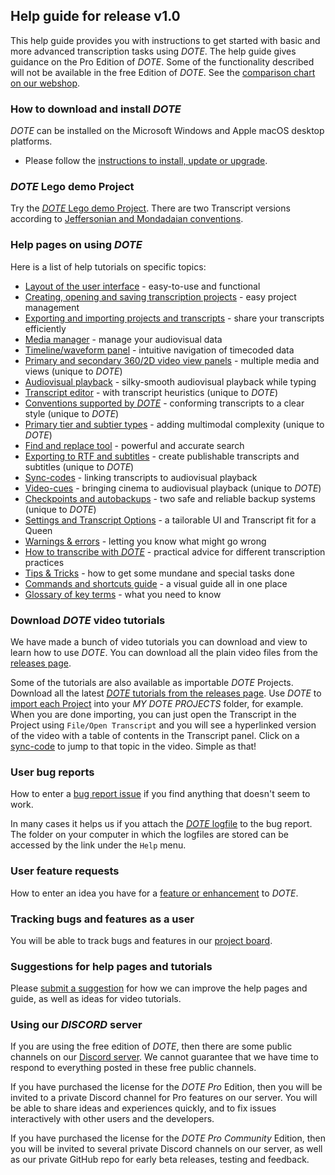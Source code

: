## Help guide for release v1.0

This help guide provides you with instructions to get started with basic and more advanced transcription tasks using _DOTE_.
The help guide gives guidance on the Pro Edition of _DOTE_.
Some of the functionality described will not be available in the free Edition of _DOTE_.
See the [comparison chart on our webshop](https://dote.sfx.aau.dk/license-compare#compare-detail).

### How to download and install _DOTE_

_DOTE_ can be installed on the Microsoft Windows and Apple macOS desktop platforms.

- Please follow the [instructions to install, update or upgrade](install.md).

### _DOTE_ Lego demo Project

Try the [_DOTE_ Lego demo Project](demo.md).
There are two Transcript versions according to [Jeffersonian and Mondadaian conventions](conventions.md).

### Help pages on using _DOTE_

Here is a list of help tutorials on specific topics:

- [Layout of the user interface](ui.md) - easy-to-use and functional
- [Creating, opening and saving transcription projects](projects.md) - easy project management
- [Exporting and importing projects and transcripts](import.md) - share your transcripts efficiently
- [Media manager](media.md) - manage your audiovisual data
- [Timeline/waveform panel](timeline.md) - intuitive navigation of timecoded data
- [Primary and secondary 360/2D video view panels](video.md) - multiple media and views (unique to _DOTE_)
- [Audiovisual playback](play.md) - silky-smooth audiovisual playback while typing
- [Transcript editor](transcript.md) - with transcript heuristics (unique to _DOTE_)
- [Conventions supported by _DOTE_](conventions.md) - conforming transcripts to a clear style (unique to _DOTE_)
- [Primary tier and subtier types](tiers.md) - adding multimodal complexity (unique to _DOTE_)
- [Find and replace tool](find.md) - powerful and accurate search
- [Exporting to RTF and subtitles](export.md) - create publishable transcripts and subtitles (unique to _DOTE_)
- [Sync-codes](sync-code.md) - linking transcripts to audiovisual playback
- [Video-cues](cues.md) - bringing cinema to audiovisual playback (unique to _DOTE_)
- [Checkpoints and autobackups](versioncontrol.md) - two safe and reliable backup systems (unique to _DOTE_)
- [Settings and Transcript Options](settings.md) - a tailorable UI and Transcript fit for a Queen
- [Warnings & errors](errors.md) - letting you know what might go wrong
- [How to transcribe with _DOTE_](howto.md) - practical advice for different transcription practices
- [Tips & Tricks](tips.md) - how to get some mundane and special tasks done
- [Commands and shortcuts guide](commands.md) - a visual guide all in one place
- [Glossary of key terms](glossary.md) - what you need to know

### Download _DOTE_ video tutorials <a id='tutorials'></a>

We have made a bunch of video tutorials you can download and view to learn how to use _DOTE_.
You can download all the plain video files from the [releases page](https://github.com/BigSoftVideo/DOTE/releases).

Some of the tutorials are also available as importable _DOTE_ Projects.
Download all the latest [_DOTE_ tutorials from the releases page](https://github.com/BigSoftVideo/DOTE/releases).
Use _DOTE_ to [import each Project](import.md) into your _MY DOTE PROJECTS_ folder, for example.
When you are done importing, you can just open the Transcript in the Project using `File/Open Transcript` and you will see a hyperlinked version of the video with a table of contents in the Transcript panel.
Click on a [sync-code](sync-code.md) to jump to that topic in the video.
Simple as that!

### User bug reports

How to enter a [bug report issue](https://github.com/BigSoftVideo/DOTE/issues/new/choose) if you find anything that doesn't seem to work.

In many cases it helps us if you attach the [_DOTE_ logfile](logfile.md) to the bug report.
The folder on your computer in which the logfiles are stored can be accessed by the link under the `Help` menu.

### User feature requests

How to enter an idea you have for a [feature or enhancement](https://github.com/BigSoftVideo/DOTE/issues/new/choose) to _DOTE_.

### Tracking bugs and features as a user

You will be able to track bugs and features in our [project board](https://github.com/BigSoftVideo/DOTE/projects/1).

### Suggestions for help pages and tutorials

Please [submit a suggestion](https://github.com/BigSoftVideo/DOTE/issues/new/choose) for how we can improve the help pages and guide, as well as ideas for video tutorials.

### Using our _DISCORD_ server

If you are using the free edition of _DOTE_, then there are some public channels on our [Discord server](https://discord.gg/8BmuHP7xh4).
We cannot guarantee that we have time to respond to everything posted in these free public channels.

If you have purchased the license for the _DOTE Pro_ Edition, then you will be invited to a private Discord channel for Pro features on our server.
You will be able to share ideas and experiences quickly, and to fix issues interactively with other users and the developers.

If you have purchased the license for the _DOTE Pro Community_ Edition, then you will be invited to several private Discord channels on our server, as well as our private GitHub repo for early beta releases, testing and feedback.
